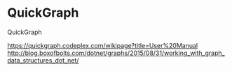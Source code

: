 # QuickGraph
QuickGraph

https://quickgraph.codeplex.com/wikipage?title=User%20Manual
http://blog.boxofbolts.com/dotnet/graphs/2015/08/31/working_with_graph_data_structures_dot_net/
